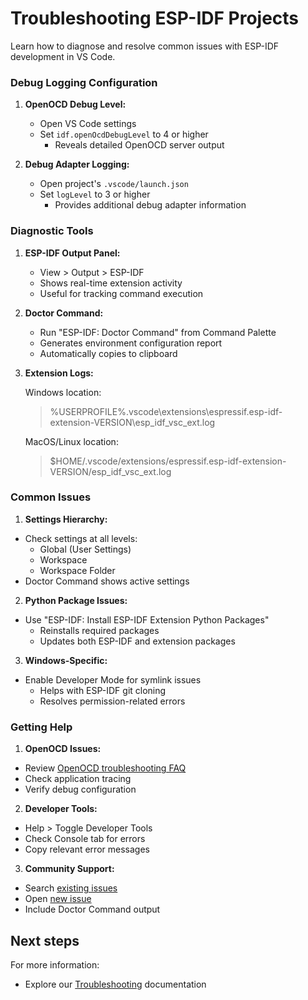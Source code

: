 # Troubleshooting ESP-IDF Projects

Learn how to diagnose and resolve common issues with ESP-IDF development in VS Code.

### Debug Logging Configuration

1. **OpenOCD Debug Level:**
    - Open VS Code settings
    - Set `idf.openOcdDebugLevel` to 4 or higher
        - Reveals detailed OpenOCD server output

2. **Debug Adapter Logging:**
   - Open project's `.vscode/launch.json`
   - Set `logLevel` to 3 or higher
        - Provides additional debug adapter information

### Diagnostic Tools

1. **ESP-IDF Output Panel:**
   - View > Output > ESP-IDF
   - Shows real-time extension activity
   - Useful for tracking command execution

2. **Doctor Command:**
   - Run "ESP-IDF: Doctor Command" from Command Palette
   - Generates environment configuration report
   - Automatically copies to clipboard
   
3. **Extension Logs:**

   Windows location:

   >%USERPROFILE%.vscode\extensions\espressif.esp-idf-extension-VERSION\esp_idf_vsc_ext.log

   MacOS/Linux location:

   >$HOME/.vscode/extensions/espressif.esp-idf-extension-VERSION/esp_idf_vsc_ext.log

### Common Issues

1. **Settings Hierarchy:**
- Check settings at all levels:
  - Global (User Settings)
  - Workspace
  - Workspace Folder
- Doctor Command shows active settings

2. **Python Package Issues:**
- Use "ESP-IDF: Install ESP-IDF Extension Python Packages"
    - Reinstalls required packages
    - Updates both ESP-IDF and extension packages

3. **Windows-Specific:**
- Enable Developer Mode for symlink issues
    - Helps with ESP-IDF git cloning
    - Resolves permission-related errors

### Getting Help

1. **OpenOCD Issues:**
- Review [OpenOCD troubleshooting FAQ](https://github.com/espressif/openocd-esp32/wiki/Troubleshooting-FAQ)
- Check application tracing
- Verify debug configuration

2. **Developer Tools:**
- Help > Toggle Developer Tools
- Check Console tab for errors
- Copy relevant error messages

3. **Community Support:**
- Search [existing issues](http://github.com/espressif/vscode-esp-idf-extension/issues)
- Open [new issue](https://github.com/espressif/vscode-esp-idf-extension/issues/new/choose)
- Include Doctor Command output

## Next steps

For more information:

- Explore our [Troubleshooting](https://docs.espressif.com/projects/vscode-esp-idf-extension/en/latest/troubleshooting.html) documentation